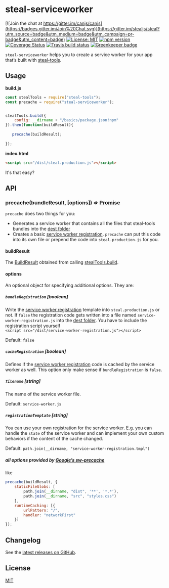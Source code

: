 # steal-serviceworker

[![Join the chat at https://gitter.im/canjs/canjs](https://badges.gitter.im/Join%20Chat.svg)](https://gitter.im/stealjs/steal?utm_source=badge&utm_medium=badge&utm_campaign=pr-badge&utm_content=badge)
[![License: MIT](https://img.shields.io/badge/license-MIT-blue.svg)](https://github.com/stealjs/steal-serviceworker/blob/master/LICENSE.md)
[![npm version](https://badge.fury.io/js/steal-serviceworker.svg)](https://badge.fury.io/js/steal-serviceworker)
[![Coverage Status](https://coveralls.io/repos/github/stealjs/steal-serviceworker/badge.svg?branch=master)](https://coveralls.io/github/stealjs/steal-serviceworker?branch=master)
[![Travis build status](https://travis-ci.org/stealjs/steal-serviceworker.svg?branch=master)](https://travis-ci.org/stealjs/steal-serviceworker)
[![Greenkeeper badge](https://badges.greenkeeper.io/stealjs/steal-serviceworker.svg)](https://greenkeeper.io/)

`steal-serviceworker` helps you to create a service worker for your app that’s built with [steal-tools](https://stealjs.com/docs/steal-tools.html).

## Usage

**build.js**
```js
const stealTools = require("steal-tools");
const precache = require("steal-serviceworker");


stealTools.build({
    config: __dirname + "/basics/package.json!npm"
}).then(function(buildResult){
    
   precache(buildResult);
   
});
```

**index.html**
```html
<script src="/dist/steal.production.js"></script>
```

It's that easy?

## API

### precache(bundleResult, [options]) => [Promise](https://developer.mozilla.org/en-US/docs/Web/JavaScript/Reference/Global_Objects/Promise)

`precache` does two things for you:
- Generates a service worker that contains all the files that steal-tools bundles into the [dest folder](https://stealjs.com/docs/steal-tools.build.html#dest)
- Creates a basic [service worker registration](templates/service-worker-registration.tmpl). `precache` can put this code into its own file or prepend the code into `steal.production.js` for you.

#### buildResult

The [BuildResult](https://stealjs.com/docs/steal-tools.BuildResult.html) obtained from calling [stealTools.build](https://stealjs.com/docs/steal-tools.build.html).

#### options

An optional object for specifying additional options. They are:

##### `bundleRegistration` [boolean]
Write the [service worker registration](templates/service-worker-registration.tmpl) template into `steal.production.js` or not.
If `false` the registration code gets written into a file named `service-worker-registration.js` into the [dest folder](https://stealjs.com/docs/steal-tools.build.html#dest). You have to include the registration script yourself<br> 
`<script src="/dist/service-worker-registration.js"></script>`

Default: `false`

##### `cacheRegistration` [boolean]
Defines if the  [service worker registration](templates/service-worker-registration.tmpl) code is cached by the service worker as well.
This option only make sense if `bundleRegistration` is `false`.

##### `filename` [string]
The name of the service worker file.

Default: `service-worker.js`

##### `registrationTemplate` [string]
You can use your own registration for the service worker. 
E.g. you can handle the `state` of the service worker and can implement your own custom behaviors if the content of the cache changed.

Default: `path.join(__dirname, "service-worker-registration.tmpl")`

##### all options provided by [Google’s sw-precache](https://github.com/GoogleChrome/sw-precache)<br>
like
```js
precache(buildResult, {
    staticFileGlobs: [
        path.join(__dirname, "dist", '**', '*.*'),
        path.join(__dirname, "src", "styles.css")
    ],
    runtimeCaching: [{
        urlPattern: "/",
        handler: "networkFirst"
    }]
});
```

## Changelog

See the [latest releases on GitHub](https://github.com/stealjs/steal-serviceworker/releases).

## License

[MIT](https://github.com/stealjs/steal-serviceworker/blob/master/LICENSE.md)
